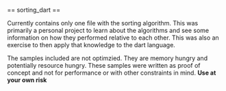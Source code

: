 == sorting_dart ==

Currently contains only one file with the sorting algorithm. This was 
primarily a personal project to learn about the algorithms and see some
information on how they performed relative to each other. This was also
an exercise to then apply that knowledge to the dart language.

The samples included are not optimzied. They are memory hungry and
potentially resource hungry. These samples were written as proof of
concept and not for performance or with other constraints in mind.
**Use at your own risk**

